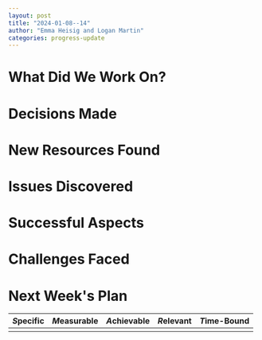 ```yaml
---
layout: post
title: "2024-01-08--14"
author: "Emma Heisig and Logan Martin"
categories: progress-update
---
```


# What Did We Work On?

# Decisions Made

# New Resources Found

# Issues Discovered

# Successful Aspects

# Challenges Faced

# Next Week's Plan

| *S*pecific | *M*easurable | *A*chievable | *R*elevant | *T*ime-Bound |
| ---------- | ------------ | ------------ | ---------- | ------------ |
|            |              |              |            |              |
